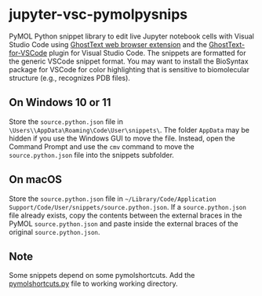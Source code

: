 # jupyter-vsc-pymolpysnips

PyMOL Python snippet library to edit live Jupyter notebook cells with Visual Studio Code using [GhostText web browser extension](https://github.com/fregante/GhostText) and the [GhostText-for-VSCode](https://github.com/GhostText/GhostText-for-VSCode) plugin for Visual Studio Code. 
The snippets are formatted for the generic VSCode snippet format.
You may want to install the BioSyntax package for VSCode for color highlighting that is sensitive to biomolecular structure (e.g., recognizes PDB files).

## On Windows 10 or 11

Store the `source.python.json` file in `\Users\\AppData\Roaming\Code\User\snippets\`. 
The folder `AppData` may be hidden if you use the Windows GUI to move the file. 
Instead, open the Command Prompt and use the `cmv` command to move the `source.python.json` file into the snippets subfolder.

## On macOS    

Store the `source.python.json` file in `~/Library/Code/Application Support/Code/User/snippets/source.python.json`.
If a `source.python.json` file already exists, copy the contents between the external braces in the PyMOL `source.python.json` and paste inside the external braces of the original `source.python.json`.

## Note

Some snippets depend on some pymolshortcuts.
Add the [pymolshortcuts.py](https://github.com/MooersLab/pymolshortcuts) file to working working directory.
